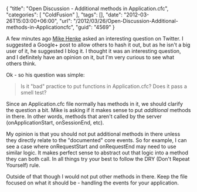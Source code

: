 {
	"title": "Open Discussion - Additional methods in Application.cfc",
	"categories": [
		"ColdFusion"
	],
	"tags": [],
	"date": "2012-03-26T15:03:00+06:00",
	"url": "/2012/03/26/Open-Discussion-Additional-methods-in-Applicationcfc",
	"guid": "4569"
}

A few minutes ago <a href="http://henke.ws/">Mike Henke</a> asked an interesting question on Twitter. I suggested a Google+ post to allow others to hash it out, but as he isn't a big user of it, he suggested I blog it. I thought it was an interesting question, and I definitely have an opinion on it, but I'm very curious to see what others think. 

Ok - so his question was simple: 

<blockquote>Is it "bad" practice to put functions in Application.cfc? Does it pass a smell test?</blockquote>
<!--more-->
Since an Application.cfc file normally has methods in it, we should clarify the question a bit. Mike is asking if it makes sense to put <i>additional</i> methods in there. In other words, methods that aren't called by the server (onApplicationStart, onSessionEnd, etc). 

My opinion is that you should not put additional methods in there unless they directly relate to the "documented" core events. So for example, I can see a case where onRequestStart and onRequestEnd may need to use similar logic. It makes perfect sense to abstract out that logic into a method they can both call. In all things try your best to follow the DRY (Don't Repeat Yourself) rule. 

Outside of that though I would not put other methods in there. Keep the file focused on what it should be - handling the events for your application.